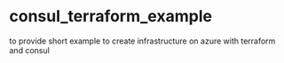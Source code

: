 # consul_terraform_example
to provide short example to create infrastructure on azure with terraform and consul
